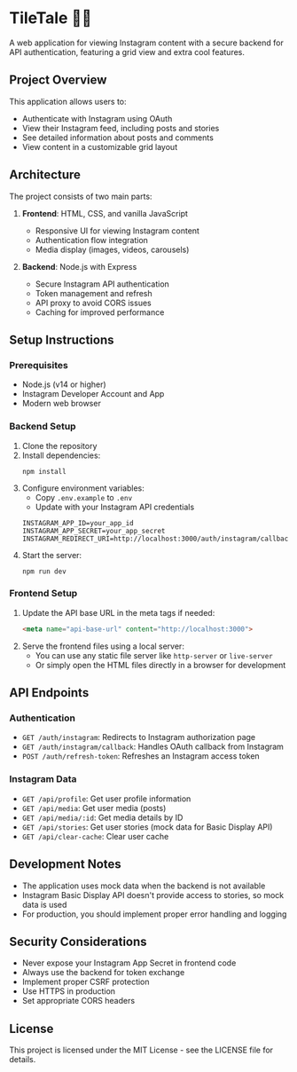 # TileTale 📱✨

A web application for viewing Instagram content with a secure backend for API authentication, featuring a grid view and extra cool features.

## Project Overview

This application allows users to:
- Authenticate with Instagram using OAuth
- View their Instagram feed, including posts and stories
- See detailed information about posts and comments
- View content in a customizable grid layout

## Architecture

The project consists of two main parts:

1. **Frontend**: HTML, CSS, and vanilla JavaScript
   - Responsive UI for viewing Instagram content
   - Authentication flow integration
   - Media display (images, videos, carousels)

2. **Backend**: Node.js with Express
   - Secure Instagram API authentication
   - Token management and refresh
   - API proxy to avoid CORS issues
   - Caching for improved performance

## Setup Instructions

### Prerequisites

- Node.js (v14 or higher)
- Instagram Developer Account and App
- Modern web browser

### Backend Setup

1. Clone the repository
2. Install dependencies:
   ```
   npm install
   ```
3. Configure environment variables:
   - Copy `.env.example` to `.env`
   - Update with your Instagram API credentials
   ```
   INSTAGRAM_APP_ID=your_app_id
   INSTAGRAM_APP_SECRET=your_app_secret
   INSTAGRAM_REDIRECT_URI=http://localhost:3000/auth/instagram/callback
   ```
4. Start the server:
   ```
   npm run dev
   ```

### Frontend Setup

1. Update the API base URL in the meta tags if needed:
   ```html
   <meta name="api-base-url" content="http://localhost:3000">
   ```
2. Serve the frontend files using a local server:
   - You can use any static file server like `http-server` or `live-server`
   - Or simply open the HTML files directly in a browser for development

## API Endpoints

### Authentication

- `GET /auth/instagram`: Redirects to Instagram authorization page
- `GET /auth/instagram/callback`: Handles OAuth callback from Instagram
- `POST /auth/refresh-token`: Refreshes an Instagram access token

### Instagram Data

- `GET /api/profile`: Get user profile information
- `GET /api/media`: Get user media (posts)
- `GET /api/media/:id`: Get media details by ID
- `GET /api/stories`: Get user stories (mock data for Basic Display API)
- `GET /api/clear-cache`: Clear user cache

## Development Notes

- The application uses mock data when the backend is not available
- Instagram Basic Display API doesn't provide access to stories, so mock data is used
- For production, you should implement proper error handling and logging

## Security Considerations

- Never expose your Instagram App Secret in frontend code
- Always use the backend for token exchange
- Implement proper CSRF protection
- Use HTTPS in production
- Set appropriate CORS headers

## License

This project is licensed under the MIT License - see the LICENSE file for details.

